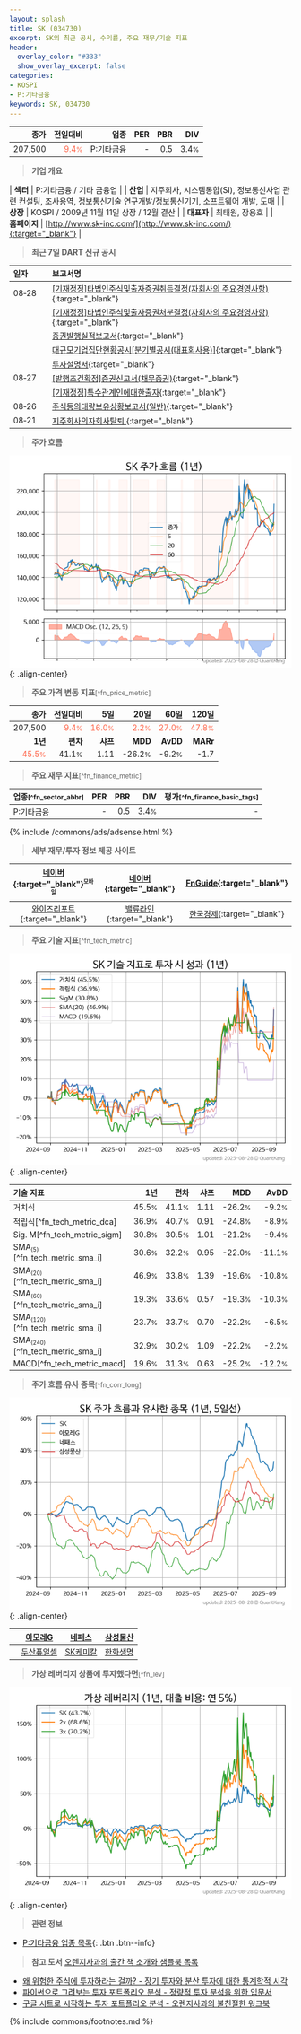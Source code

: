 ```yaml
---
layout: splash
title: SK (034730)
excerpt: SK의 최근 공시, 수익률, 주요 재무/기술 지표
header:
  overlay_color: "#333"
  show_overlay_excerpt: false
categories:
- KOSPI
- P:기타금융
keywords: SK, 034730
---
```


| **종가** | **전일대비** | **업종** | **PER** | **PBR** | **DIV** |
| -------: | -----------: | -------: | ------: | ------: | ------: |
| 207,500 | <span style="color: tomato">9.4<small>%</small></span> | P:기타금융 | - | 0.5 | 3.4<small>%</small> |

<!-- more -->


> **기업 개요**<a id="company"></a>

| <span style="white-space:nowrap;">**섹터**</span> | P:기타금융 / 기타 금융업 |
| <span style="white-space:nowrap;">**산업**</span> | 지주회사, 시스템통합(SI), 정보통신사업 관련 컨설팅, 조사용역, 정보통신기술 연구개발/정보통신기기, 소프트웨어 개발, 도매 |
| <span style="white-space:nowrap;">**상장**</span> | KOSPI / 2009년 11월 11일 상장 / 12월 결산 |
| <span style="white-space:nowrap;">**대표자**</span> | 최태원, 장용호 |
| <span style="white-space:nowrap;">**홈페이지**</span> | [http://www.sk-inc.com/](http://www.sk-inc.com/){:target="_blank"} |


> **최근 7일 DART 신규 공시**<a id="dart"></a>

| **일자** |      | **보고서명** |
| :------- | :--- | :----------- |
| 08&#x2011;28 | | [[기재정정]타법인주식및출자증권취득결정(자회사의 주요경영사항)              ](https://dart.fss.or.kr/dsaf001/main.do?rcpNo=20250828800486){:target="_blank"} |
|  | | [[기재정정]타법인주식및출자증권처분결정(자회사의 주요경영사항)              ](https://dart.fss.or.kr/dsaf001/main.do?rcpNo=20250828800470){:target="_blank"} |
|  | | [증권발행실적보고서](https://dart.fss.or.kr/dsaf001/main.do?rcpNo=20250828001151){:target="_blank"} |
|  | | [대규모기업집단현황공시[분기별공시(대표회사용)]](https://dart.fss.or.kr/dsaf001/main.do?rcpNo=20250828000502){:target="_blank"} |
|  | | [투자설명서](https://dart.fss.or.kr/dsaf001/main.do?rcpNo=20250828000073){:target="_blank"} |
| 08&#x2011;27 | | [[발행조건확정]증권신고서(채무증권)](https://dart.fss.or.kr/dsaf001/main.do?rcpNo=20250827000640){:target="_blank"} |
|  | | [[기재정정]특수관계인에대한출자](https://dart.fss.or.kr/dsaf001/main.do?rcpNo=20250827000582){:target="_blank"} |
| 08&#x2011;26 | | [주식등의대량보유상황보고서(일반)](https://dart.fss.or.kr/dsaf001/main.do?rcpNo=20250826000310){:target="_blank"} |
| 08&#x2011;21 | | [지주회사의자회사탈퇴              ](https://dart.fss.or.kr/dsaf001/main.do?rcpNo=20250821800309){:target="_blank"} |


> **주가 흐름**<a id="price"></a>

![034730](/stock/images/034730.png){: .align-center}


> **주요 가격 변동 지표**<small>[^fn_price_metric]</small>

| **종가** | **전일대비** | **5일** | **20일** | **60일** | **120일** |
| -------: | -----------: | ------: | -------: | -------: | --------: |
| 207,500 | <span style="color: tomato">9.4<small>%</small></span> | <span style="color: tomato">16.0<small>%</small></span> | <span style="color: tomato">2.2<small>%</small></span> | <span style="color: tomato">27.0<small>%</small></span> | <span style="color: tomato">47.8<small>%</small></span> |
| **1년** | **편차** | **샤프** | **MDD** | **AvDD** | **MARr** |
| <span style="color: tomato">45.5<small>%</small></span> | 41.1<small>%</small> | 1.11 | -26.2<small>%</small> | -9.2<small>%</small> | -1.7 |


> **주요 재무 지표**<small>[^fn_finance_metric]</small>

| **업종**<small>[^fn_sector_abbr]</small> | **PER** | **PBR** | **DIV** | **평가**<small>[^fn_finance_basic_tags]</small> |
| :--------------------------------------- | ------: | ------: | ------: | ----------------------------------------------: |
| P:기타금융 | - | 0.5 | 3.4<small>%</small> | - |



{% include /commons/ads/adsense.html %}

> **세부 재무/투자 정보 제공 사이트**

| [네이버](https://m.stock.naver.com/domestic/stock/034730/finance/summary){:target="_blank"}<sup><small>모바일</small></sup> | [네이버](https://finance.naver.com/item/coinfo.naver?code=034730){:target="_blank"} | [FnGuide](https://comp.fnguide.com/SVO2/ASP/SVD_Invest.asp?gicode=A034730&MenuYn=Y){:target="_blank"} |
| :---: | :---: | :---: |
| [와이즈리포트](https://comp.wisereport.co.kr/company/c1040001.aspx?cmp_cd=034730){:target="_blank"} | [밸류라인](https://www.valueline.co.kr/finance/summary/034730){:target="_blank"} | [한국경제](https://markets.hankyung.com/stock/034730/financial-summary){:target="_blank"} |


> **주요 기술 지표**<small>[^fn_tech_metric]</small>


![034730](/stock/images/034730_tech.png){: .align-center}

| **기술 지표** | **1년** | **편차** | **샤프** | **MDD** | **AvDD** |
| :------------ | ------: | -----------: | -------: | ------: | -------: |
| 거치식 | 45.5<small>%</small> | 41.1<small>%</small> | 1.11 | -26.2<small>%</small> | -9.2<small>%</small> |
| 적립식[^fn_tech_metric_dca] | 36.9<small>%</small> | 40.7<small>%</small> | 0.91 | -24.8<small>%</small> | -8.9<small>%</small> |
| Sig. M[^fn_tech_metric_sigm] | 30.8<small>%</small> | 30.5<small>%</small> | 1.01 | -21.2<small>%</small> | -9.4<small>%</small> |
| SMA<small><sub>(5)</sub></small>[^fn_tech_metric_sma_i] | 30.6<small>%</small> | 32.2<small>%</small> | 0.95 | -22.0<small>%</small> | -11.1<small>%</small> |
| SMA<small><sub>(20)</sub></small>[^fn_tech_metric_sma_i] | 46.9<small>%</small> | 33.8<small>%</small> | 1.39 | -19.6<small>%</small> | -10.8<small>%</small> |
| SMA<small><sub>(60)</sub></small>[^fn_tech_metric_sma_i] | 19.3<small>%</small> | 33.6<small>%</small> | 0.57 | -19.3<small>%</small> | -10.3<small>%</small> |
| SMA<small><sub>(120)</sub></small>[^fn_tech_metric_sma_i] | 23.7<small>%</small> | 33.7<small>%</small> | 0.70 | -22.2<small>%</small> | -6.5<small>%</small> |
| SMA<small><sub>(240)</sub></small>[^fn_tech_metric_sma_i] | 32.9<small>%</small> | 30.2<small>%</small> | 1.09 | -22.2<small>%</small> | -2.2<small>%</small> |
| MACD[^fn_tech_metric_macd] | 19.6<small>%</small> | 31.3<small>%</small> | 0.63 | -25.2<small>%</small> | -12.2<small>%</small> |


> **주가 흐름 유사 종목**<a id="corr"></a><small>[^fn_corr_long]</small>

![034730](/stock/images/034730_corr.png){: .align-center}

|       | [아모레G](/002790/) | [네패스](/033640/) | [삼성물산](/028260/) |
| :---: | :------------------------------------: | :------------------------------------: | :------------------------------------: |
|       | [두산퓨얼셀](/336260/) | [SK케미칼](/285130/) | [한화생명](/088350/) |


> **가상 레버리지 상품에 투자했다면**<a id="2x"></a><small>[^fn_lev]</small>

![034730](/stock/images/034730_2x.png){: .align-center}


> **관련 정보**

- [P:기타금융 업종 목록](/stats/sector/kospi_업종_기타금융_종목/){: .btn .btn--info}

> **참고 도서** [오렌지사과의 출간 책 소개와 샘플북 목록](https://kongdori.tistory.com/691)

- [왜 위험한 주식에 투자하라는 걸까? - 장기 투자와 분산 투자에 대한 통계학적 시각](https://kongdori.tistory.com/421)
- [파이썬으로 그려보는 투자 포트폴리오 분석  - 정량적 투자 분석을 위한 입문서](https://kongdori.tistory.com/643)
- [구글 시트로 시작하는 투자 포트폴리오 분석 - 오렌지사과의 불친절한 워크북](https://kongdori.tistory.com/449)


{% include commons/footnotes.md %}
